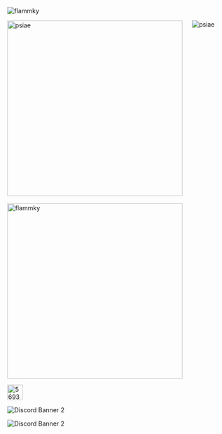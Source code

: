 <p align="left"> 
  <img src="https://komarev.com/ghpvc/?username=flammky&label=Profile%20views&color=0e75b6&style=flat" alt="flammky" />
</p>

<p>
  <img
       src="https://github-readme-stats-git-masterrstaa-rickstaa.vercel.app/api?username=flammky&show_icons=true&theme=tokyonight&title_color=6e9ff4&text_color=37b9ab&bg_color=1a1b27&locale=en"
       alt="psiae" width="400"
       /> 
  &emsp; 
  <img align="top"
       src="https://github-readme-stats-git-masterrstaa-rickstaa.vercel.app/api/top-langs?username=flammky&show_icons=true&title_color=6e9ff4&text_color=37b9ab&bg_color=1a1b27&locale=en&layout=compact" 
       alt="psiae"
       />
</p>

<p>
  <img src="https://github-readme-streak-stats.herokuapp.com/?user=flammky&theme=dark" alt="flammky" width="400" />
</p>

<p>
  <a href="https://discord.com/users/569329786334216228" target="blank"><img src="https://raw.githubusercontent.com/rahuldkjain/github-profile-readme-generator/master/src/images/icons/Social/discord.svg" alt="569329786334216228" height="35" width="35" /></a>
 
![Discord Banner 2](https://discordapp.com/api/guilds/244230771232079873/widget.png?style=banner2)
  
![Discord Banner 2](https://discordapp.com/api/guilds/1061578981159227402/widget.png?style=banner2)
